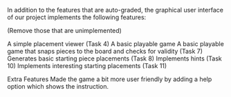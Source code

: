 In addition to the features that are auto-graded, the graphical user interface
of our project implements the following features:

(Remove those that are unimplemented)


A simple placement viewer (Task 4)
A basic playable game
A basic playable game that snaps pieces to the board and checks for validity (Task 7)
Generates basic starting piece placements (Task 8)
Implements hints (Task 10)
Implements interesting starting placements (Task 11)


Extra Features
Made the game a bit more user friendly by adding a help option which shows the instruction.